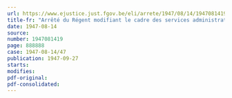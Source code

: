 ```yaml
---
url: https://www.ejustice.just.fgov.be/eli/arrete/1947/08/14/1947081419/justel
title-fr: "Arrêté du Régent modifiant le cadre des services administratifs du Comité Supérieur de Contrôle"
date: 1947-08-14
source:
number: 1947081419
page: 888888
case: 1947-08-14/47
publication: 1947-09-27
starts:
modifies:
pdf-original:
pdf-consolidated:
---
```


